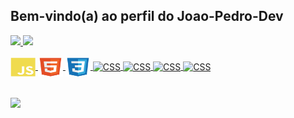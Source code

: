 ## Bem-vindo(a) ao perfil do Joao-Pedro-Dev


 <div>
   <a href="https://github.com/Joao-Pedro-Dev">
   <img height="180em" src="https://github-readme-stats.vercel.app/api?username=Joao-Pedro-Dev&show_icons=true&theme=tokyonight&include_all_commits=true&count_private=true"/>
   <img height="180em" src="https://github-readme-stats.vercel.app/api/top-langs/?username=Joao-Pedro-Dev&layout=compact&langs_count=6&theme=tokyonight"/>

</div>
<div style="display: inline_block"><br>
  <img align="center" alt="Js" height="30" width="40" src="https://raw.githubusercontent.com/devicons/devicon/master/icons/javascript/javascript-plain.svg">
  <img align="center" alt="HTML" height="30" width="40" src="https://raw.githubusercontent.com/devicons/devicon/master/icons/html5/html5-original.svg">
  <img align="center" alt="CSS" height="30" width="40" src="https://raw.githubusercontent.com/devicons/devicon/master/icons/css3/css3-original.svg">
 <img align="center" alt="CSS" height="30" width="40"<img src="https://cdn.jsdelivr.net/gh/devicons/devicon/icons/nodejs/nodejs-original.svg">
 <img align="center" alt="CSS" height="30" width="40" <img src="https://cdn.jsdelivr.net/gh/devicons/devicon/icons/java/java-original.svg">
 <img align="center" alt="CSS" height="30" width="40" <img src="https://cdn.jsdelivr.net/gh/devicons/devicon/icons/mysql/mysql-original.svg">
 <img align="center" alt="CSS" height="30" width="40" <img src="https://cdn.jsdelivr.net/gh/devicons/devicon/icons/tailwindcss/tailwindcss-plain.svg">
          
</div>
 <br>
 
 
 <div>
 <br>
 <a href="https://www.linkedin.com/in/joao-pedro-barbosa-ab6489233/" target="_blank"><img src="https://img.shields.io/badge/-LinkedIn-%230077B5?style=for-the-badge&logo=linkedin&logoColor=white" target="_blank"></a> 
 <br>
  
</div>
